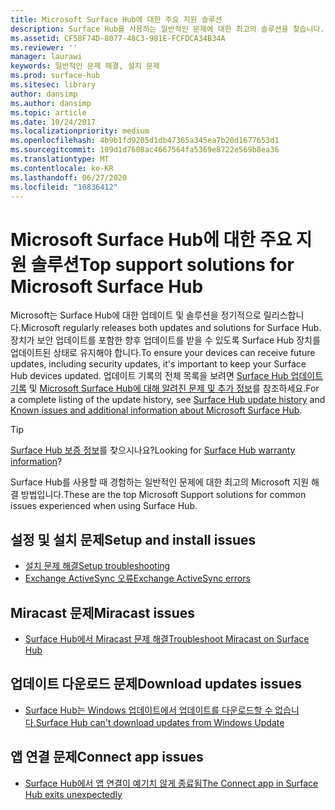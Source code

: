 ```yaml
---
title: Microsoft Surface Hub에 대한 주요 지원 솔루션
description: Surface Hub를 사용하는 일반적인 문제에 대한 최고의 솔루션을 찾습니다.
ms.assetid: CF58F74D-8077-48C3-981E-FCFDCA34B34A
ms.reviewer: ''
manager: laurawi
keywords: 일반적인 문제 해결, 설치 문제
ms.prod: surface-hub
ms.sitesec: library
author: dansimp
ms.author: dansimp
ms.topic: article
ms.date: 10/24/2017
ms.localizationpriority: medium
ms.openlocfilehash: 4b9b1fd9205d1db47365a345ea7b20d1677653d1
ms.sourcegitcommit: 109d1d7608ac4667564fa5369e8722e569b8ea36
ms.translationtype: MT
ms.contentlocale: ko-KR
ms.lasthandoff: 06/27/2020
ms.locfileid: "10836412"
---
```

# <span data-ttu-id="3bcce-104">Microsoft Surface Hub에 대한 주요 지원 솔루션</span><span class="sxs-lookup"><span data-stu-id="3bcce-104">Top support solutions for Microsoft Surface Hub</span></span>

<span data-ttu-id="3bcce-105">Microsoft는 Surface Hub에 대한 업데이트 및 솔루션을 정기적으로 릴리스합니다.</span><span class="sxs-lookup"><span data-stu-id="3bcce-105">Microsoft regularly releases both updates and solutions for Surface Hub.</span></span> <span data-ttu-id="3bcce-106">장치가 보안 업데이트를 포함한 향후 업데이트를 받을 수 있도록 Surface Hub 장치를 업데이트된 상태로 유지해야 합니다.</span><span class="sxs-lookup"><span data-stu-id="3bcce-106">To ensure your devices can receive future updates, including security updates, it's important to keep your Surface Hub devices updated.</span></span> <span data-ttu-id="3bcce-107">업데이트 기록의 전체 목록을 보려면 [Surface Hub 업데이트 기록](https://www.microsoft.com/surface/support/surface-hub/surface-hub-update-history) 및 [Microsoft Surface Hub에 대해 알려진 문제 및 추가 정보](https://support.microsoft.com/help/4025643)를 참조하세요.</span><span class="sxs-lookup"><span data-stu-id="3bcce-107">For a complete listing of the update history, see [Surface Hub update history](https://www.microsoft.com/surface/support/surface-hub/surface-hub-update-history) and [Known issues and additional information about Microsoft Surface Hub](https://support.microsoft.com/help/4025643).</span></span>

>[!TIP]
><span data-ttu-id="3bcce-108">[Surface Hub 보증 정보](https://support.microsoft.com/help/4040687/surface-surface-documents)를 찾으시나요?</span><span class="sxs-lookup"><span data-stu-id="3bcce-108">Looking for [Surface Hub warranty information](https://support.microsoft.com/help/4040687/surface-surface-documents)?</span></span>

<span data-ttu-id="3bcce-109">Surface Hub를 사용할 때 경험하는 일반적인 문제에 대한 최고의 Microsoft 지원 해결 방법입니다.</span><span class="sxs-lookup"><span data-stu-id="3bcce-109">These are the top Microsoft Support solutions for common issues experienced when using Surface Hub.</span></span>

## <a name="setup-and-install-issues"></a><span data-ttu-id="3bcce-110">설정 및 설치 문제</span><span class="sxs-lookup"><span data-stu-id="3bcce-110">Setup and install issues</span></span>

- [<span data-ttu-id="3bcce-111">설치 문제 해결</span><span class="sxs-lookup"><span data-stu-id="3bcce-111">Setup troubleshooting</span></span>](troubleshoot-surface-hub.md#setup-troubleshooting)
- [<span data-ttu-id="3bcce-112">Exchange ActiveSync 오류</span><span class="sxs-lookup"><span data-stu-id="3bcce-112">Exchange ActiveSync errors</span></span>](troubleshoot-surface-hub.md#exchange-activesync-errors)

## <a name="miracast-issues"></a><span data-ttu-id="3bcce-113">Miracast 문제</span><span class="sxs-lookup"><span data-stu-id="3bcce-113">Miracast issues</span></span>

- [<span data-ttu-id="3bcce-114">Surface Hub에서 Miracast 문제 해결</span><span class="sxs-lookup"><span data-stu-id="3bcce-114">Troubleshoot Miracast on Surface Hub</span></span>](miracast-troubleshooting.md)
 
## <a name="download-updates-issues"></a><span data-ttu-id="3bcce-115">업데이트 다운로드 문제</span><span class="sxs-lookup"><span data-stu-id="3bcce-115">Download updates issues</span></span>

- [<span data-ttu-id="3bcce-116">Surface Hub는 Windows 업데이트에서 업데이트를 다운로드할 수 없습니다.</span><span class="sxs-lookup"><span data-stu-id="3bcce-116">Surface Hub can't download updates from Windows Update</span></span>](https://support.microsoft.com/help/3191418/surface-hub-can-t-download-updates-from-windows-update)

## <a name="connect-app-issues"></a><span data-ttu-id="3bcce-117">앱 연결 문제</span><span class="sxs-lookup"><span data-stu-id="3bcce-117">Connect app issues</span></span>

- [<span data-ttu-id="3bcce-118">Surface Hub에서 앱 연결이 예기치 않게 종료됨</span><span class="sxs-lookup"><span data-stu-id="3bcce-118">The Connect app in Surface Hub exits unexpectedly</span></span>](https://support.microsoft.com/help/3157417/the-connect-app-in-surface-hub-exits-unexpectedly)


 


 





